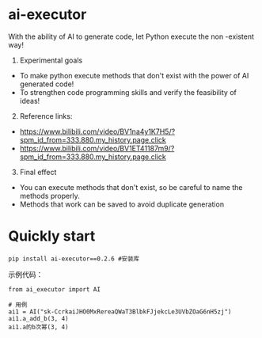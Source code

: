 # ai-executor
With the ability of AI to generate code, let Python execute the non -existent way!

1. Experimental goals
* To make python execute methods that don't exist with the power of AI generated code!
* To strengthen code programming skills and verify the feasibility of ideas!

2. Reference links:
* https://www.bilibili.com/video/BV1na4y1K7H5/?spm_id_from=333.880.my_history.page.click
* https://www.bilibili.com/video/BV1ET41187m9/?spm_id_from=333.880.my_history.page.click

3. Final effect
* You can execute methods that don't exist, so be careful to name the methods properly.
* Methods that work can be saved to avoid duplicate generation

# Quickly start
```
pip install ai-executor==0.2.6 #安装库
```

示例代码：
```
from ai_executor import AI

# 用例
ai1 = AI("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")
ai1.a_add_b(3, 4)
ai1.a的b次幂(3, 4)
```
